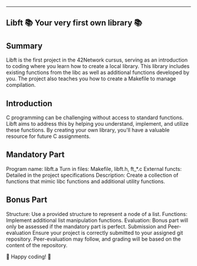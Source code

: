 --------------------------------------------------------------------------------------------------------------------------------------------------------
Libft
📚 Your very first own library 📚
--------------------------------------------------------------------------------------------------------------------------------------------------------
Summary
--------------------------------------------------------------------------------------------------------------------------------------------------------
Libft is the first project in the 42Network cursus, serving as an introduction to coding where you learn how to create a local library. This library includes existing functions from the libc as well as additional functions developed by you. The project also teaches you how to create a Makefile to manage compilation.

Introduction
---------------------------------------------------------------------------------------------------------------------------------------------------------------------------
C programming can be challenging without access to standard functions. Libft aims to address this by helping you understand, implement, and utilize these functions. By creating your own library, you'll have a valuable resource for future C assignments.

Mandatory Part
---------------------------------------------------------
Program name: libft.a
Turn in files: Makefile, libft.h, ft_*.c
External functs: Detailed in the project specifications
Description: Create a collection of functions that mimic libc functions and additional utility functions.

Bonus Part
--------------------------------------
Structure: Use a provided structure to represent a node of a list.
Functions: Implement additional list manipulation functions.
Evaluation: Bonus part will only be assessed if the mandatory part is perfect.
Submission and Peer-evaluation
Ensure your project is correctly submitted to your assigned git repository. Peer-evaluation may follow, and grading will be based on the content of the repository.

🚀 Happy coding! 🚀